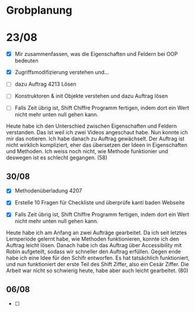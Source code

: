 # Grobplanung

# 23/08

- [x] Mir zusammenfassen, was die Eigenschaften und Feldern bei OOP bedeuten

- [x] Zugriffsmodifizierung verstehen und...

- [ ] dazu Auftrag 4213 Lösen

- [ ] Konstruktoren & init Objekte verstehen und dazu Auftrag lösen

- [ ] Falls Zeit übrig ist, Shift Chiffre Programm fertigen, indem dort ein Wert nicht mehr unten null gehen kann.

Heute habe ich den Unterschied zwischen Eigenschaften und Feldern verstanden. Das ist weil ich zwei Videos angeschaut habe. Nun konnte ich mir das notieren. Ich habe danach zu Auftrag gewächselt. Der Auftrag ist nicht wirklich kompliziert, eher das übersetzen der Ideen in Eigenschaften und Methoden. Ich weiss noch nicht, wie Methode funktionier und deswegen ist es schlecht gegangen. (58)

## 30/08

- [x] Methodenüberladung 4207

- [x] Erstelle 10 Fragen für Checkliste und überprüfe kanti baden Webseite

- [x] Falls Zeit übrig ist, Shift Chiffre Programm fertigen, indem dort ein Wert nicht mehr unten null gehen kann.

Heute habe ich am Anfang an zwei Aufträge gearbeitet. Da ich seit letztes Lernperiode gelernt habe, wie Methoden funktionieren, konnte ich den Auftrag leicht lösen. Danach habe ich das Auftrag über Accessibility mit Robin aufgeteilt, sodass wir schneller den Auftrag erfüllen. Gegen ende habe ich eine Idee für den Schifr entworfen. Es hat tatsächlich funktioniert, und nun funktioniert der erste Teil des Shift Ziffer, also ein Cesär Ziffer. Die Arbeit war nicht so schwierig heute, habe aber auch leicht gearbeitet. (80)

## 06/08

- [ ] 
